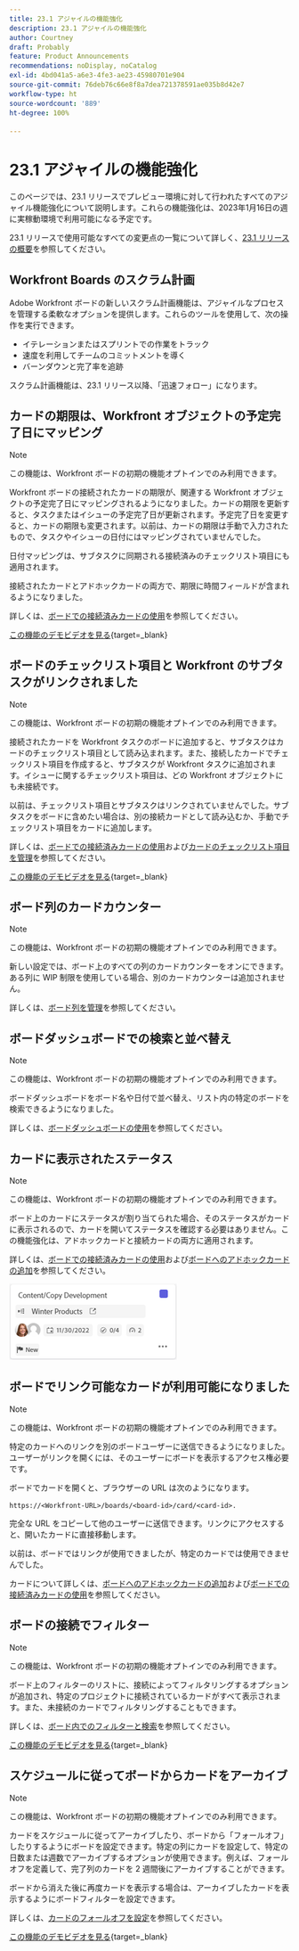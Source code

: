 ```yaml
---
title: 23.1 アジャイルの機能強化
description: 23.1 アジャイルの機能強化
author: Courtney
draft: Probably
feature: Product Announcements
recommendations: noDisplay, noCatalog
exl-id: 4bd041a5-a6e3-4fe3-ae23-45980701e904
source-git-commit: 76deb76c66e8f8a7dea721378591ae035b8d42e7
workflow-type: ht
source-wordcount: '889'
ht-degree: 100%

---
```


# 23.1 アジャイルの機能強化

このページでは、23.1 リリースでプレビュー環境に対して行われたすべてのアジャイル機能強化について説明します。これらの機能強化は、2023年1月16日の週に実稼動環境で利用可能になる予定です。

23.1 リリースで使用可能なすべての変更点の一覧について詳しく、[23.1 リリースの概要](/help/quicksilver/product-announcements/product-releases/23.1-release-activity/23-1-release-overview.md)を参照してください。

## Workfront Boards のスクラム計画

Adobe Workfront ボードの新しいスクラム計画機能は、アジャイルなプロセスを管理する柔軟なオプションを提供します。これらのツールを使用して、次の操作を実行できます。

* イテレーションまたはスプリントでの作業をトラック
* 速度を利用してチームのコミットメントを導く
* バーンダウンと完了率を追跡

スクラム計画機能は、23.1 リリース以降、「迅速フォロー」になります。

## カードの期限は、Workfront オブジェクトの予定完了日にマッピング

>[!NOTE]
>
>この機能は、Workfront ボードの初期の機能オプトインでのみ利用できます。

Workfront ボードの接続されたカードの期限が、関連する Workfront オブジェクトの予定完了日にマッピングされるようになりました。カードの期限を更新すると、タスクまたはイシューの予定完了日が更新されます。予定完了日を変更すると、カードの期限も変更されます。以前は、カードの期限は手動で入力されたもので、タスクやイシューの日付にはマッピングされていませんでした。

日付マッピングは、サブタスクに同期される接続済みのチェックリスト項目にも適用されます。

接続されたカードとアドホックカードの両方で、期限に時間フィールドが含まれるようになりました。

詳しくは、[ボードでの接続済みカードの使用](/help/quicksilver/agile/get-started-with-boards/connected-cards.md)を参照してください。

[この機能のデモビデオを見る](https://video.tv.adobe.com/v/3411952/){target=_blank}

## ボードのチェックリスト項目と Workfront のサブタスクがリンクされました

>[!NOTE]
>
>この機能は、Workfront ボードの初期の機能オプトインでのみ利用できます。

接続されたカードを Workfront タスクのボードに追加すると、サブタスクはカードのチェックリスト項目として読み込まれます。また、接続したカードでチェックリスト項目を作成すると、サブタスクが Workfront タスクに追加されます。イシューに関するチェックリスト項目は、どの Workfront オブジェクトにも未接続です。

以前は、チェックリスト項目とサブタスクはリンクされていませんでした。サブタスクをボードに含めたい場合は、別の接続カードとして読み込むか、手動でチェックリスト項目をカードに追加します。

詳しくは、[ボードでの接続済みカードの使用](/help/quicksilver/agile/get-started-with-boards/connected-cards.md)および[カードのチェックリスト項目を管理](/help/quicksilver/agile/get-started-with-boards/manage-checklist-items.md)を参照してください。

[この機能のデモビデオを見る](https://video.tv.adobe.com/v/3411951/){target=_blank}

## ボード列のカードカウンター

>[!NOTE]
>
>この機能は、Workfront ボードの初期の機能オプトインでのみ利用できます。

新しい設定では、ボード上のすべての列のカードカウンターをオンにできます。ある列に WIP 制限を使用している場合、別のカードカウンターは追加されません。

詳しくは、[ボード列を管理](/help/quicksilver/agile/get-started-with-boards/manage-board-columns.md)を参照してください。

## ボードダッシュボードでの検索と並べ替え

>[!NOTE]
>
>この機能は、Workfront ボードの初期の機能オプトインでのみ利用できます。

ボードダッシュボードをボード名や日付で並べ替え、リスト内の特定のボードを検索できるようになりました。

詳しくは、[ボードダッシュボードの使用](/help/quicksilver/agile/get-started-with-boards/use-boards-page.md)を参照してください。

## カードに表示されたステータス

>[!NOTE]
>
>この機能は、Workfront ボードの初期の機能オプトインでのみ利用できます。

ボード上のカードにステータスが割り当てられた場合、そのステータスがカードに表示されるので、カードを開いてステータスを確認する必要はありません。この機能強化は、アドホックカードと接続カードの両方に適用されます。

詳しくは、[ボードでの接続済みカードの使用](/help/quicksilver/agile/get-started-with-boards/connected-cards.md)および[ボードへのアドホックカードの追加](/help/quicksilver/agile/get-started-with-boards/add-card-to-board.md)を参照してください。

![カードのステータス](/help/quicksilver/product-announcements/product-releases/assets/boards-connected-card-details-110922.png)

## ボードでリンク可能なカードが利用可能になりました

>[!NOTE]
>
>この機能は、Workfront ボードの初期の機能オプトインでのみ利用できます。

特定のカードへのリンクを別のボードユーザーに送信できるようになりました。ユーザーがリンクを開くには、そのユーザーにボードを表示するアクセス権必要です。

ボードでカードを開くと、ブラウザーの URL は次のようになります。

```
https://<Workfront-URL>/boards/<board-id>/card/<card-id>. 
```

完全な URL をコピーして他のユーザーに送信できます。リンクにアクセスすると、開いたカードに直接移動します。

以前は、ボードではリンクが使用できましたが、特定のカードでは使用できませんでした。

カードについて詳しくは、[ボードへのアドホックカードの追加](/help/quicksilver/agile/get-started-with-boards/add-card-to-board.md)および[ボードでの接続済みカードの使用](/help/quicksilver/agile/get-started-with-boards/connected-cards.md)を参照してください。

## ボードの接続でフィルター

>[!NOTE]
>
>この機能は、Workfront ボードの初期の機能オプトインでのみ利用できます。

ボード上のフィルターのリストに、接続によってフィルタリングするオプションが追加され、特定のプロジェクトに接続されているカードがすべて表示されます。また、未接続のカードでフィルタリングすることもできます。

詳しくは、[ボード内でのフィルターと検索](/help/quicksilver/agile/get-started-with-boards/filter-search-in-board.md)を参照してください。

[この機能のデモビデオを見る](https://video.tv.adobe.com/v/3412381/){target=_blank}

## スケジュールに従ってボードからカードをアーカイブ

>[!NOTE]
>
>この機能は、Workfront ボードの初期の機能オプトインでのみ利用できます。

カードをスケジュールに従ってアーカイブしたり、ボードから「フォールオフ」したりするようにボードを設定できます。特定の列にカードを設定して、特定の日数または週数でアーカイブするオプションが使用できます。例えば、フォールオフを定義して、完了列のカードを 2 週間後にアーカイブすることができます。

ボードから消えた後に再度カードを表示する場合は、アーカイブしたカードを表示するようにボードフィルターを設定できます。

詳しくは、[カードのフォールオフを設定](/help/quicksilver/agile/use-boards-agile-planning-tools/configure-card-falloff.md)を参照してください。

[この機能のデモビデオを見る](https://video.tv.adobe.com/v/3412323/){target=_blank}
